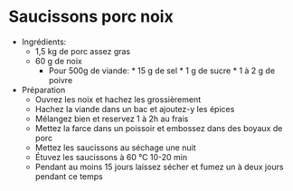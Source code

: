 # Saucissons porc noix
* Ingrédients:
	* 1,5 kg de porc assez gras
	* 60 g de noix
        * Pour 500g de viande:
                * 15 g de sel
                * 1 g de sucre
                * 1 à 2 g de poivre
* Préparation
	* Ouvrez les noix et hachez les grossièrement
	* Hachez la viande dans un bac et ajoutez-y les épices
	* Mélangez bien et reservez 1 à 2h au frais
	* Mettez la farce dans un poissoir et embossez dans des boyaux de porc
	* Mettez les saucissons au séchage une nuit
	* Étuvez les saucissons à 60 °C 10-20 min
	* Pendant au moins 15 jours laissez sécher et fumez un à deux jours pendant ce temps

